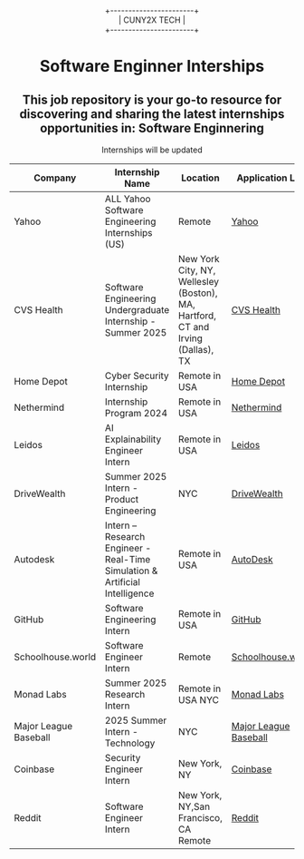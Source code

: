<div align="center">
  
+-----------------------+  
|      CUNY2X TECH       |  
+-----------------------+

</div>


<div style="text-align:center" >
<h1 style="text-align:center">Software Enginner Interships</h1>
<h2>This job repository is your go-to resource for discovering and sharing the latest internships opportunities in: Software Enginnering
</h2>
<p>Internships will be updated</p>
</div>

| Company          | Internship Name                 | Location       | Application Link                                                  |Date Posted
|------------------|---------------------------------|----------------|-------------------------------------------------------------------|-----------------------
|Yahoo|ALL Yahoo Software Engineering Internships (US)|Remote|[Yahoo](https://ouryahoo.wd5.myworkdayjobs.com/en-US/careers/job/United-States-of-America---Remote/ALL-Yahoo-Software-Engineering-Internships--US----Apply-Here-_JR0025188?source=LinkedIn)|11/8|
|CVS Health|Software Engineering Undergraduate Internship - Summer 2025|New York City, NY, Wellesley (Boston), MA, Hartford, CT and Irving (Dallas), TX|[CVS Health](https://jobs.cvshealth.com/us/en/job/R0409095/Software-Engineering-Undergraduate-Internship-Summer-2025)|nov 16 Closes 1/1/2025|
|Home Depot|Cyber Security Internship|Remote in USA|[Home Depot](https://lnkd.in/eQ94uSdw)|11/16|
|Nethermind|Internship Program 2024|Remote in USA|[Nethermind](https://job-boards.eu.greenhouse.io/nethermind/jobs/4104204101?utm_source=Simplify&ref=Simplify)|11/9|
|Leidos|AI Explainability Engineer Intern|Remote in USA|[Leidos](https://leidos.wd5.myworkdayjobs.com/External/job/6314-RemoteTeleworker-US/AI-Explainability-Engineer-Intern_R-00146692-1?utm_source=Simplify&ref=Simplify)|11/8|
|DriveWealth|Summer 2025 Intern - Product Engineering|NYC|[DriveWealth](https://boards.greenhouse.io/drivewealth/jobs/6256777003?utm_source=Simplify&ref=Simplify)|11/7|
|Autodesk|Intern – Research Engineer - Real-Time Simulation & Artificial Intelligence|Remote in USA|[AutoDesk](https://autodesk.wd1.myworkdayjobs.com/en-US/uni/job/Florida-USA---Remote/Intern--Research-Engineer--Real-Time-Simulation---Artificial-Intelligence_24WD82931?utm_source=Simplify&ref=Simplify)|11/7|
|GitHub|Software Engineering Intern|Remote in USA|[GitHub](https://githubinc.jibeapply.com/jobs/3569?lang=en-us&icims=1&utm_source=Simplify&ref=Simplify)|11/6|
|Schoolhouse.world|Software Engineer Intern|Remote|[Schoolhouse.world](https://jobs.ashbyhq.com/schoolhouse-world/1a5bc2f1-228f-4901-a120-2271522e11ec?utm_source=Simplify&ref=Simplify)|11/6|
|Monad Labs|Summer 2025 Research Intern|	Remote in USA NYC|[Monad Labs](https://job-boards.greenhouse.io/monad/jobs/4493910005?utm_source=Simplify&ref=Simplify)|11/5|
|Major League Baseball        | 2025 Summer Intern - Technology           | NYC     | [Major League Baseball](https://boards.greenhouse.io/drivewealth/jobs/6256736003?utm_source=Simplify&ref=Simplify)|11/4|
|Coinbase|Security Engineer Intern|New York, NY|[Coinbase](https://www.coinbase.com/en-ca/careers/positions/6306332?utm_source=Simplify&ref=Simplify)|11/4|
|Reddit|Software Engineer Intern|New York, NY,San Francisco, CA Remote|[Reddit](https://app.ripplematch.com/v2/public/job/82ab6644/details?utm_source=Simplify&ref=Simplify)|11/1|






